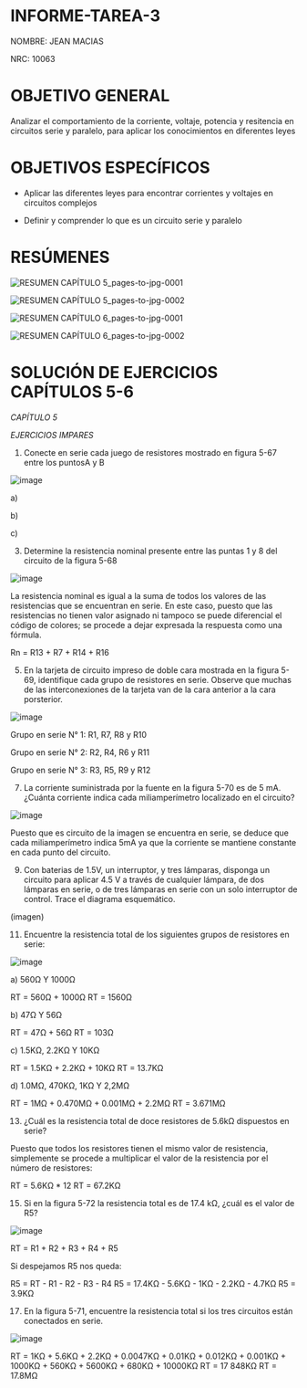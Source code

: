 # INFORME-TAREA-3
NOMBRE: JEAN MACIAS

NRC: 10063

# OBJETIVO GENERAL
Analizar el comportamiento de la corriente, voltaje, potencia y resitencia en circuitos serie y paralelo, para aplicar los conocimientos en diferentes leyes

# OBJETIVOS ESPECÍFICOS

* Aplicar las diferentes leyes para encontrar corrientes y voltajes en circuitos complejos

* Definir y comprender lo que es un circuito serie y paralelo

# RESÚMENES

![RESUMEN CAPÍTULO 5_pages-to-jpg-0001](https://user-images.githubusercontent.com/116774235/203980314-b7a5073b-655f-4ea1-8ff8-73d2b5c31ca2.jpg)


![RESUMEN CAPÍTULO 5_pages-to-jpg-0002](https://user-images.githubusercontent.com/116774235/203980344-96590dfd-fc45-45b9-96e3-120a836a5647.jpg)

![RESUMEN CAPÍTULO 6_pages-to-jpg-0001](https://user-images.githubusercontent.com/116774235/203980766-a9790434-2475-4f18-a34b-338fc06db2ce.jpg)

![RESUMEN CAPÍTULO 6_pages-to-jpg-0002](https://user-images.githubusercontent.com/116774235/203980778-c3ad90de-b850-4332-8ef7-5cc495063817.jpg)

# SOLUCIÓN DE EJERCICIOS CAPÍTULOS 5-6

*CAPÍTULO 5*

*EJERCICIOS IMPARES*

  1. Conecte en serie cada juego de resistores mostrado en figura 5-67 entre los puntosA y B
 
 ![image](https://user-images.githubusercontent.com/116774235/203982695-487961da-caa8-4c6f-ab05-5987ae83dbe9.png)
 
a)

b)

c)


  3. Determine la resistencia nominal presente entre las puntas 1 y 8 del circuito de la figura 5-68

![image](https://user-images.githubusercontent.com/116774235/203989049-3876ef56-a2c5-4b48-a2b7-2e5f58f8f3fc.png)


La resistencia nominal es igual a la suma de todos los valores de las resistencias que se encuentran en serie.
En este caso, puesto que las resistencias no tienen valor asignado ni tampoco se puede diferencial el código de colores; se procede a dejar expresada la respuesta como una fórmula.

Rn = R13 + R7 + R14 + R16

  5. En la tarjeta de circuito impreso de doble cara mostrada en la figura 5-69, identifique cada grupo de resistores en serie. Observe que muchas de las interconexiones de la tarjeta van de la cara anterior a la cara porsterior.

![image](https://user-images.githubusercontent.com/116774235/203989095-696b85bc-4ffa-419d-952e-381a27edb400.png)


Grupo en serie N° 1:  R1, R7, R8 y R10

Grupo en serie N° 2: R2, R4, R6 y R11

Grupo en serie N° 3: R3, R5, R9 y R12

  7. La corriente suministrada por la fuente en la figura 5-70 es de 5 mA. ¿Cuánta corriente indica cada miliamperímetro localizado en el circuito?

![image](https://user-images.githubusercontent.com/116774235/203989146-14cc4e2a-38e4-4c69-9632-f5e12b8e48e0.png)


Puesto que es circuito de la imagen se encuentra en serie, se deduce que cada miliamperímetro indica 5mA ya que la corriente se mantiene constante en cada punto del circuito.

  9. Con baterias de 1.5V, un interruptor, y tres lámparas, disponga un circuito para aplicar 4.5 V a través de cualquier lámpara, de dos lámparas en serie, o de tres lámparas en serie con un solo interruptor de control. Trace el diagrama esquemático.

(imagen)

  11. Encuentre la resistencia total de los siguientes grupos de resistores en serie:
  
  ![image](https://user-images.githubusercontent.com/116774235/203989218-61ceddd6-0940-4c33-bff6-8e6aee491658.png)


a) 560Ω Y 1000Ω


RT =  560Ω + 1000Ω
RT = 1560Ω

b) 47Ω Y 56Ω


RT = 47Ω + 56Ω
RT = 103Ω

c) 1.5KΩ, 2.2KΩ Y 10KΩ


RT = 1.5KΩ + 2.2KΩ + 10KΩ
RT = 13.7KΩ

d) 1.0MΩ, 470KΩ, 1KΩ Y 2,2MΩ

RT = 1MΩ + 0.470MΩ + 0.001MΩ + 2.2MΩ
RT = 3.671MΩ

  13. ¿Cuál es la resistencia total de doce resistores de 5.6kΩ dispuestos en serie?

Puesto que todos los resistores tienen el mismo valor de resistencia, simplemente se procede a multiplicar el valor de la resistencia por el número de resistores:

RT = 5.6KΩ * 12
RT = 67.2KΩ

  15. Si en la figura 5-72 la resistencia total es de 17.4 kΩ, ¿cuál es el valor de R5?

![image](https://user-images.githubusercontent.com/116774235/203989273-ca69fd49-b277-4a3c-951e-5065a6218d1e.png)


RT = R1 + R2 + R3 + R4 + R5

Si despejamos R5 nos queda:

R5 = RT - R1 - R2 - R3 - R4
R5 = 17.4KΩ - 5.6KΩ - 1KΩ - 2.2KΩ - 4.7KΩ
R5 = 3.9KΩ

  17. En la figura 5-71, encuentre la resistencia total si los tres circuitos están conectados en serie.

![image](https://user-images.githubusercontent.com/116774235/203989337-185d88c6-b931-46d2-81d7-78d7287efdcc.png)

RT = 1KΩ + 5.6KΩ + 2.2KΩ + 0.0047KΩ + 0.01KΩ + 0.012KΩ + 0.001KΩ + 1000KΩ + 560KΩ + 5600KΩ + 680KΩ + 10000KΩ
RT = 17 848KΩ
RT = 17.8MΩ





